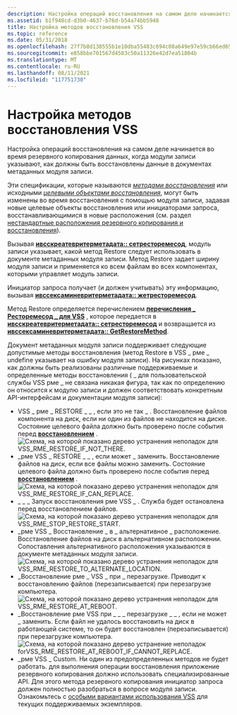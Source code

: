 ```yaml
---
description: Настройка операций восстановления на самом деле начинается во время резервного копирования данных, когда модули записи указывают, как должны быть восстановлены данные в документах метаданных модуля записи.
ms.assetid: b1f948cd-d3b0-4637-b76d-b54a74bb5948
title: Настройка методов восстановления VSS
ms.topic: reference
ms.date: 05/31/2018
ms.openlocfilehash: 27f7b0d138555b1e10dba55483c694c08a649e97e59cb66ed65c1a276187d3c5
ms.sourcegitcommit: e858bbe701567d4583c50a11326e42d7ea51804b
ms.translationtype: MT
ms.contentlocale: ru-RU
ms.lasthandoff: 08/11/2021
ms.locfileid: "117751730"
---
```

# <a name="setting-vss-restore-methods"></a>Настройка методов восстановления VSS

Настройка операций восстановления на самом деле начинается во время резервного копирования данных, когда модули записи указывают, как должны быть восстановлены данные в документах метаданных модуля записи.

Эти спецификации, которые называются [*методами восстановления*](vssgloss-r.md) или исходными [*целевыми объектами восстановления*](vssgloss-r.md), могут быть изменены во время восстановления с помощью модуля записи, задавая новые целевые объекты восстановления или инициаторами запроса, восстанавливающимися в новые расположения (см. раздел [нестандартные расположения резервного копирования и восстановления](non-default-backup-and-restore-locations.md)).

Вызывая [**ивсскреатевритерметадата:: сетресторемесод**](/windows/desktop/api/VsWriter/nf-vswriter-ivsscreatewritermetadata-setrestoremethod), модуль записи указывает, какой метод Restore следует использовать в документе метаданных модуля записи. Метод Restore задает ширину модуля записи и применяется ко всем файлам во всех компонентах, которыми управляет модуль записи.

Инициатор запроса получает (и должен учитывать) эту информацию, вызывая [**ивссексаминевритерметадата:: жетресторемесод**](/windows/desktop/api/VsBackup/nf-vsbackup-ivssexaminewritermetadata-getrestoremethod).

Метод Restore определяется перечислением [**перечисления \_ Ресторемесод \_ для VSS**](/windows/desktop/api/VsWriter/ne-vswriter-vss_restoremethod_enum) , которое передается в [**ивсскреатевритерметадата:: сетресторемесод**](/windows/desktop/api/VsWriter/nf-vswriter-ivsscreatewritermetadata-setrestoremethod) и возвращается из [**ивссексаминевритерметадата:: GetRestoreMethod**](/windows/desktop/api/VsBackup/nf-vsbackup-ivssexaminewritermetadata-getrestoremethod).

Документ метаданных модуля записи поддерживает следующие допустимые методы восстановления (метод Restore в VSS \_ рме \_ undefine указывает на ошибку модуля записи). На рисунках показано, как должны быть реализованы различные поддерживаемые и определенные методы восстановления ( \_ для пользовательской службы VSS рме \_ не связана никакая фигура, так как по определению он относится к модулю записи и должен соответствовать конкретным API-интерфейсам и документации модуля записи):

-   VSS \_ рме \_ RESTORE \_ \_ , если это не так \_ . Восстановление файлов компонента на диск, если ни один из файлов не находится на диске. Состояние целевого файла должно быть проверено после события перед [**восстановлением**](/windows/desktop/api/VsBackup/nf-vsbackup-ivssbackupcomponents-prerestore) .
    ![Схема, на которой показано дерево устранения неполадок для VSS_RME_RESTORE_IF_NOT_THERE.](images/rint.png)
-   \_рме VSS \_ RESTORE \_ \_ , если может \_ заменить. Восстановление файлов на диск, если все файлы можно заменить. Состояние целевого файла должно быть проверено после события перед [**восстановлением**](/windows/desktop/api/VsBackup/nf-vsbackup-ivssbackupcomponents-prerestore) .
    ![Схема, на которой показано дерево устранения неполадок для VSS_RME_RESTORE_IF_CAN_REPLACE.](images/ricr.png)
-   \_ \_ \_ Запуск восстановления рме VSS \_ . Служба будет остановлена перед восстановлением файлов.
    ![Схема, на которой показано дерево устранения неполадок для VSS_RME_STOP_RESTORE_START.](images/srr.png)
-   \_рме VSS \_ Восстановление \_ в \_ альтернативное \_ расположение. Восстановление файлов на диск в альтернативном расположении. Сопоставления альтернативного расположения указываются в документе метаданных модуля записи.
    ![Схема, на которой показано дерево устранения неполадок для VSS_RME_RESTORE_TO_ALTERNATE_LOCATION.](images/rtal.png)
-   \_Восстановление рме \_ VSS \_ при \_ перезагрузке. Приводит к восстановлению файлов (перезаписывается) при перезагрузке компьютера.
    ![Схема, на которой показано дерево устранения неполадок для VSS_RME_RESTORE_AT_REBOOT.](images/rar.png)
-   \_Восстановление рме VSS при \_ \_ \_ перезагрузке \_ \_ , если не может \_ заменить. Если файл не удалось восстановить на диск в работающей системе, то он будет восстановлен (перезаписывается) при перезагрузке компьютера.
    ![Схема, на которой показано дерево устранение неполадок forVSS_RME_RESTORE_AT_REBOOT_IF_CANNOT_REPLACE. ](images/raricr.png)
-   \_рме VSS \_ Custom. Ни один из предопределенных методов не будет работать. для выполнения операции восстановления приложение резервного копирования должно использовать специализированные API. Для этого метода резервного копирования инициатор запроса должен полностью разобраться в вопросе модуля записи. Ознакомьтесь с [особыми вариантами использования VSS](special-vss-usage-cases.md) для текущих поддерживаемых экземпляров.

 

 



